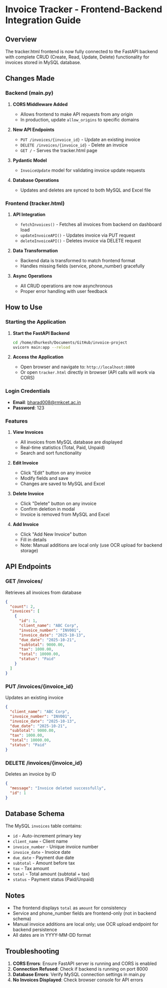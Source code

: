 # Invoice Tracker - Frontend-Backend Integration Guide

## Overview
The tracker.html frontend is now fully connected to the FastAPI backend with complete CRUD (Create, Read, Update, Delete) functionality for invoices stored in MySQL database.

## Changes Made

### Backend (main.py)

1. **CORS Middleware Added**
   - Allows frontend to make API requests from any origin
   - In production, update `allow_origins` to specific domains

2. **New API Endpoints**
   - `PUT /invoices/{invoice_id}` - Update an existing invoice
   - `DELETE /invoices/{invoice_id}` - Delete an invoice
   - `GET /` - Serves the tracker.html page

3. **Pydantic Model**
   - `InvoiceUpdate` model for validating invoice update requests

4. **Database Operations**
   - Updates and deletes are synced to both MySQL and Excel file

### Frontend (tracker.html)

1. **API Integration**
   - `fetchInvoices()` - Fetches all invoices from backend on dashboard load
   - `updateInvoiceAPI()` - Updates invoice via PUT request
   - `deleteInvoiceAPI()` - Deletes invoice via DELETE request

2. **Data Transformation**
   - Backend data is transformed to match frontend format
   - Handles missing fields (service, phone_number) gracefully

3. **Async Operations**
   - All CRUD operations are now asynchronous
   - Proper error handling with user feedback

## How to Use

### Starting the Application

1. **Start the FastAPI Backend**
   ```bash
   cd /home/dhurkesh/Documents/GitHub/invoice-project
   uvicorn main:app --reload
   ```

2. **Access the Application**
   - Open browser and navigate to: `http://localhost:8000`
   - Or open `tracker.html` directly in browser (API calls will work via CORS)

### Login Credentials
- **Email**: bharad008@rmkcet.ac.in
- **Password**: 123

### Features

1. **View Invoices**
   - All invoices from MySQL database are displayed
   - Real-time statistics (Total, Paid, Unpaid)
   - Search and sort functionality

2. **Edit Invoice**
   - Click "Edit" button on any invoice
   - Modify fields and save
   - Changes are saved to MySQL and Excel

3. **Delete Invoice**
   - Click "Delete" button on any invoice
   - Confirm deletion in modal
   - Invoice is removed from MySQL and Excel

4. **Add Invoice**
   - Click "Add New Invoice" button
   - Fill in details
   - Note: Manual additions are local only (use OCR upload for backend storage)

## API Endpoints

### GET /invoices/
Retrieves all invoices from database
```json
{
  "count": 2,
  "invoices": [
    {
      "id": 1,
      "client_name": "ABC Corp",
      "invoice_number": "INV001",
      "invoice_date": "2025-10-13",
      "due_date": "2025-10-21",
      "subtotal": 9000.00,
      "tax": 1000.00,
      "total": 10000.00,
      "status": "Paid"
    }
  ]
}
```

### PUT /invoices/{invoice_id}
Updates an existing invoice
```json
{
  "client_name": "ABC Corp",
  "invoice_number": "INV001",
  "invoice_date": "2025-10-13",
  "due_date": "2025-10-21",
  "subtotal": 9000.00,
  "tax": 1000.00,
  "total": 10000.00,
  "status": "Paid"
}
```

### DELETE /invoices/{invoice_id}
Deletes an invoice by ID
```json
{
  "message": "Invoice deleted successfully",
  "id": 1
}
```

## Database Schema

The MySQL `invoices` table contains:
- `id` - Auto-increment primary key
- `client_name` - Client name
- `invoice_number` - Unique invoice number
- `invoice_date` - Invoice date
- `due_date` - Payment due date
- `subtotal` - Amount before tax
- `tax` - Tax amount
- `total` - Total amount (subtotal + tax)
- `status` - Payment status (Paid/Unpaid)

## Notes

- The frontend displays `total` as `amount` for consistency
- Service and phone_number fields are frontend-only (not in backend schema)
- Manual invoice additions are local only; use OCR upload endpoint for backend persistence
- All dates are in YYYY-MM-DD format

## Troubleshooting

1. **CORS Errors**: Ensure FastAPI server is running and CORS is enabled
2. **Connection Refused**: Check if backend is running on port 8000
3. **Database Errors**: Verify MySQL connection settings in main.py
4. **No Invoices Displayed**: Check browser console for API errors
